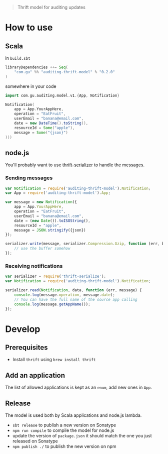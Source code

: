 > Thrift model for auditing updates

# How to use

## Scala

in `build.sbt`

```scala
libraryDependencies ++= Seq(
    "com.gu" %% "auditing-thrift-model" % "0.2.0"
)
```

somewhere in your code

```scala
import com.gu.auditing.model.v1.{App, Notification}

Notification(
    app = App.YourAppHere,
    operation = "EatFruit",
    userEmail = "banana@email.com",
    date = new DateTime().toString(),
    resourceId = Some("apple"),
    message = Some("{json}")
)))
```

## node.js

You'll probably want to use [thrift-serializer](https://github.com/guardian/thrift-serializer) to handle the messages.

### Sending messages

```js
var Notification = require('auditing-thrift-model').Notification;
var App = require('auditing-thrift-model').App;

var message = new Notification({
    app = App.YourAppHere,
    operation = "EatFruit",
    userEmail = "banana@email.com",
    date = (new Date()).toISOString(),
    resourceId = "apple",
    message = JSON.stringify({json})
});

serializer.write(message, serializer.Compression.Gzip, function (err, bytes) {
    // use the buffer somehow
});
```

### Receiving notifications


```js
var serializer = require('thrift-serialize');
var Notification = require('auditing-thrift-model').Notification;

serializer.read(Notification, data, function (err, message) {
    console.log(message.operation, message.date);
    // You can have the full name of the source app calling
    console.log(message.getAppName());
});
```


# Develop

## Prerequisites

* Install `thrift` using `brew install thrift`


## Add an application

The list of allowed applications is kept as an `enum`, add new ones in `App`.

## Release

The model is used both by Scala applications and node.js lambda.

* `sbt release` to publish a new version on Sonatype
* `npm run compile` to compile the model for node.js
* update the version of `package.json` it should match the one you just released on Sonatype
* `npm publish ./` to publish the new version on npm
